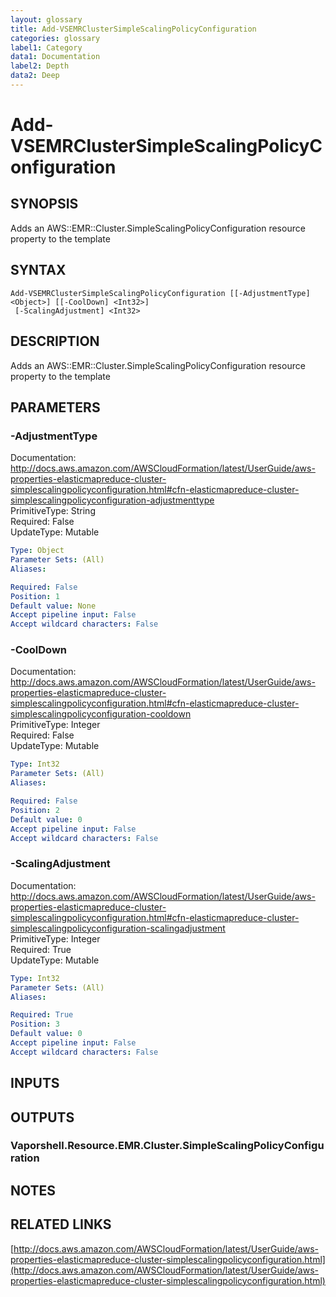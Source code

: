 ```yaml
---
layout: glossary
title: Add-VSEMRClusterSimpleScalingPolicyConfiguration
categories: glossary
label1: Category
data1: Documentation
label2: Depth
data2: Deep
---
```


# Add-VSEMRClusterSimpleScalingPolicyConfiguration

## SYNOPSIS
Adds an AWS::EMR::Cluster.SimpleScalingPolicyConfiguration resource property to the template

## SYNTAX

```
Add-VSEMRClusterSimpleScalingPolicyConfiguration [[-AdjustmentType] <Object>] [[-CoolDown] <Int32>]
 [-ScalingAdjustment] <Int32>
```

## DESCRIPTION
Adds an AWS::EMR::Cluster.SimpleScalingPolicyConfiguration resource property to the template

## PARAMETERS

### -AdjustmentType
Documentation: http://docs.aws.amazon.com/AWSCloudFormation/latest/UserGuide/aws-properties-elasticmapreduce-cluster-simplescalingpolicyconfiguration.html#cfn-elasticmapreduce-cluster-simplescalingpolicyconfiguration-adjustmenttype    
PrimitiveType: String    
Required: False    
UpdateType: Mutable

```yaml
Type: Object
Parameter Sets: (All)
Aliases: 

Required: False
Position: 1
Default value: None
Accept pipeline input: False
Accept wildcard characters: False
```

### -CoolDown
Documentation: http://docs.aws.amazon.com/AWSCloudFormation/latest/UserGuide/aws-properties-elasticmapreduce-cluster-simplescalingpolicyconfiguration.html#cfn-elasticmapreduce-cluster-simplescalingpolicyconfiguration-cooldown    
PrimitiveType: Integer    
Required: False    
UpdateType: Mutable

```yaml
Type: Int32
Parameter Sets: (All)
Aliases: 

Required: False
Position: 2
Default value: 0
Accept pipeline input: False
Accept wildcard characters: False
```

### -ScalingAdjustment
Documentation: http://docs.aws.amazon.com/AWSCloudFormation/latest/UserGuide/aws-properties-elasticmapreduce-cluster-simplescalingpolicyconfiguration.html#cfn-elasticmapreduce-cluster-simplescalingpolicyconfiguration-scalingadjustment    
PrimitiveType: Integer    
Required: True    
UpdateType: Mutable

```yaml
Type: Int32
Parameter Sets: (All)
Aliases: 

Required: True
Position: 3
Default value: 0
Accept pipeline input: False
Accept wildcard characters: False
```

## INPUTS

## OUTPUTS

### Vaporshell.Resource.EMR.Cluster.SimpleScalingPolicyConfiguration

## NOTES

## RELATED LINKS

[http://docs.aws.amazon.com/AWSCloudFormation/latest/UserGuide/aws-properties-elasticmapreduce-cluster-simplescalingpolicyconfiguration.html](http://docs.aws.amazon.com/AWSCloudFormation/latest/UserGuide/aws-properties-elasticmapreduce-cluster-simplescalingpolicyconfiguration.html)

